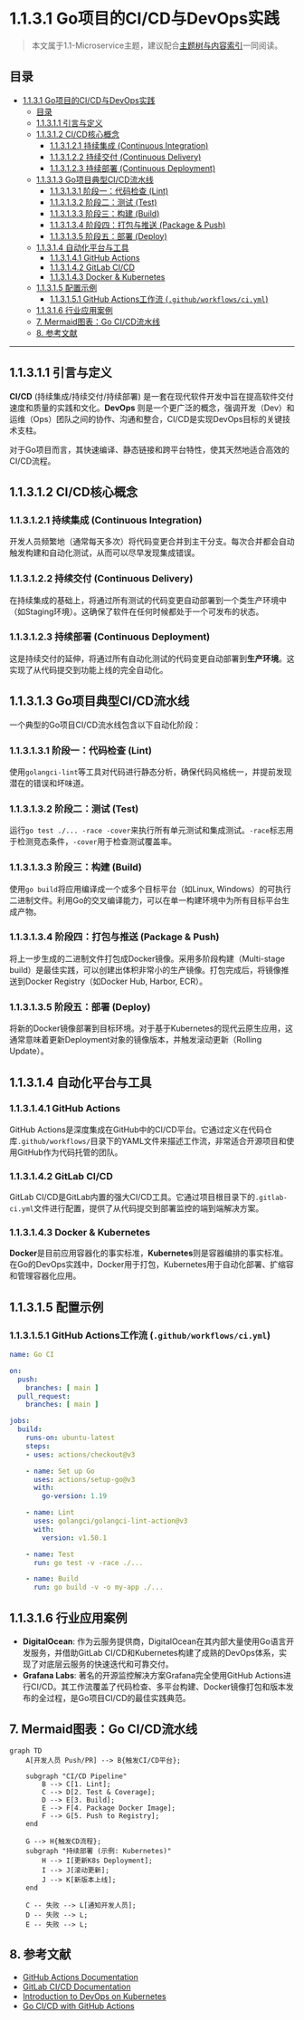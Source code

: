 # 1.1.3.1 Go项目的CI/CD与DevOps实践

> 本文属于1.1-Microservice主题，建议配合[主题树与内容索引](../../../../00-主题树与内容索引.md)一同阅读。

## 目录

- [1.1.3.1 Go项目的CI/CD与DevOps实践](#1131-go项目的cicd与devops实践)
  - [目录](#目录)
  - [1.1.3.1.1 引言与定义](#11311-引言与定义)
  - [1.1.3.1.2 CI/CD核心概念](#11312-cicd核心概念)
    - [1.1.3.1.2.1 持续集成 (Continuous Integration)](#113121-持续集成-continuous-integration)
    - [1.1.3.1.2.2 持续交付 (Continuous Delivery)](#113122-持续交付-continuous-delivery)
    - [1.1.3.1.2.3 持续部署 (Continuous Deployment)](#113123-持续部署-continuous-deployment)
  - [1.1.3.1.3 Go项目典型CI/CD流水线](#11313-go项目典型cicd流水线)
    - [1.1.3.1.3.1 阶段一：代码检查 (Lint)](#113131-阶段一代码检查-lint)
    - [1.1.3.1.3.2 阶段二：测试 (Test)](#113132-阶段二测试-test)
    - [1.1.3.1.3.3 阶段三：构建 (Build)](#113133-阶段三构建-build)
    - [1.1.3.1.3.4 阶段四：打包与推送 (Package \& Push)](#113134-阶段四打包与推送-package--push)
    - [1.1.3.1.3.5 阶段五：部署 (Deploy)](#113135-阶段五部署-deploy)
  - [1.1.3.1.4 自动化平台与工具](#11314-自动化平台与工具)
    - [1.1.3.1.4.1 GitHub Actions](#113141-github-actions)
    - [1.1.3.1.4.2 GitLab CI/CD](#113142-gitlab-cicd)
    - [1.1.3.1.4.3 Docker \& Kubernetes](#113143-docker--kubernetes)
  - [1.1.3.1.5 配置示例](#11315-配置示例)
    - [1.1.3.1.5.1 GitHub Actions工作流 (`.github/workflows/ci.yml`)](#113151-github-actions工作流-githubworkflowsciyml)
  - [1.1.3.1.6 行业应用案例](#11316-行业应用案例)
  - [7. Mermaid图表：Go CI/CD流水线](#7-mermaid图表go-cicd流水线)
  - [8. 参考文献](#8-参考文献)

---

## 1.1.3.1.1 引言与定义

**CI/CD** (持续集成/持续交付/持续部署) 是一套在现代软件开发中旨在提高软件交付速度和质量的实践和文化。**DevOps** 则是一个更广泛的概念，强调开发（Dev）和运维（Ops）团队之间的协作、沟通和整合，CI/CD是实现DevOps目标的关键技术支柱。

对于Go项目而言，其快速编译、静态链接和跨平台特性，使其天然地适合高效的CI/CD流程。

## 1.1.3.1.2 CI/CD核心概念

### 1.1.3.1.2.1 持续集成 (Continuous Integration)

开发人员频繁地（通常每天多次）将代码变更合并到主干分支。每次合并都会自动触发构建和自动化测试，从而可以尽早发现集成错误。

### 1.1.3.1.2.2 持续交付 (Continuous Delivery)

在持续集成的基础上，将通过所有测试的代码变更自动部署到一个类生产环境中（如Staging环境）。这确保了软件在任何时候都处于一个可发布的状态。

### 1.1.3.1.2.3 持续部署 (Continuous Deployment)

这是持续交付的延伸，将通过所有自动化测试的代码变更自动部署到**生产环境**。这实现了从代码提交到功能上线的完全自动化。

## 1.1.3.1.3 Go项目典型CI/CD流水线

一个典型的Go项目CI/CD流水线包含以下自动化阶段：

### 1.1.3.1.3.1 阶段一：代码检查 (Lint)

使用`golangci-lint`等工具对代码进行静态分析，确保代码风格统一，并提前发现潜在的错误和坏味道。

### 1.1.3.1.3.2 阶段二：测试 (Test)

运行`go test ./... -race -cover`来执行所有单元测试和集成测试。`-race`标志用于检测竞态条件，`-cover`用于检查测试覆盖率。

### 1.1.3.1.3.3 阶段三：构建 (Build)

使用`go build`将应用编译成一个或多个目标平台（如Linux, Windows）的可执行二进制文件。利用Go的交叉编译能力，可以在单一构建环境中为所有目标平台生成产物。

### 1.1.3.1.3.4 阶段四：打包与推送 (Package & Push)

将上一步生成的二进制文件打包成Docker镜像。采用多阶段构建（Multi-stage build）是最佳实践，可以创建出体积非常小的生产镜像。打包完成后，将镜像推送到Docker Registry（如Docker Hub, Harbor, ECR）。

### 1.1.3.1.3.5 阶段五：部署 (Deploy)

将新的Docker镜像部署到目标环境。对于基于Kubernetes的现代云原生应用，这通常意味着更新Deployment对象的镜像版本，并触发滚动更新（Rolling Update）。

## 1.1.3.1.4 自动化平台与工具

### 1.1.3.1.4.1 GitHub Actions

GitHub Actions是深度集成在GitHub中的CI/CD平台。它通过定义在代码仓库`.github/workflows/`目录下的YAML文件来描述工作流，非常适合开源项目和使用GitHub作为代码托管的团队。

### 1.1.3.1.4.2 GitLab CI/CD

GitLab CI/CD是GitLab内置的强大CI/CD工具。它通过项目根目录下的`.gitlab-ci.yml`文件进行配置，提供了从代码提交到部署监控的端到端解决方案。

### 1.1.3.1.4.3 Docker & Kubernetes

**Docker**是目前应用容器化的事实标准，**Kubernetes**则是容器编排的事实标准。在Go的DevOps实践中，Docker用于打包，Kubernetes用于自动化部署、扩缩容和管理容器化应用。

## 1.1.3.1.5 配置示例

### 1.1.3.1.5.1 GitHub Actions工作流 (`.github/workflows/ci.yml`)

```yaml
name: Go CI

on:
  push:
    branches: [ main ]
  pull_request:
    branches: [ main ]

jobs:
  build:
    runs-on: ubuntu-latest
    steps:
    - uses: actions/checkout@v3

    - name: Set up Go
      uses: actions/setup-go@v3
      with:
        go-version: 1.19

    - name: Lint
      uses: golangci/golangci-lint-action@v3
      with:
        version: v1.50.1

    - name: Test
      run: go test -v -race ./...

    - name: Build
      run: go build -v -o my-app ./...
```

## 1.1.3.1.6 行业应用案例

- **DigitalOcean**: 作为云服务提供商，DigitalOcean在其内部大量使用Go语言开发服务，并借助GitLab CI/CD和Kubernetes构建了成熟的DevOps体系，实现了对底层云服务的快速迭代和可靠交付。
- **Grafana Labs**: 著名的开源监控解决方案Grafana完全使用GitHub Actions进行CI/CD。其工作流覆盖了代码检查、多平台构建、Docker镜像打包和版本发布的全过程，是Go项目CI/CD的最佳实践典范。

## 7. Mermaid图表：Go CI/CD流水线

```mermaid
graph TD
    A[开发人员 Push/PR] --> B{触发CI/CD平台};
    
    subgraph "CI/CD Pipeline"
        B --> C[1. Lint];
        C --> D[2. Test & Coverage];
        D --> E[3. Build];
        E --> F[4. Package Docker Image];
        F --> G[5. Push to Registry];
    end

    G --> H{触发CD流程};
    subgraph "持续部署 (示例: Kubernetes)"
        H --> I[更新K8s Deployment];
        I --> J[滚动更新];
        J --> K[新版本上线];
    end

    C -- 失败 --> L[通知开发人员];
    D -- 失败 --> L;
    E -- 失败 --> L;
```

## 8. 参考文献

- [GitHub Actions Documentation](https://docs.github.com/en/actions)
- [GitLab CI/CD Documentation](https://docs.gitlab.com/ee/ci/)
- [Introduction to DevOps on Kubernetes](https://www.digitalocean.com/community/conceptual_articles/introduction-to-devops-on-kubernetes)
- [Go CI/CD with GitHub Actions](https://blog.logrocket.com/ci-cd-for-golang-with-github-actions/)
